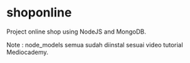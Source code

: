 # shoponline
Project online shop using NodeJS and MongoDB.

Note : node_models semua sudah diinstal sesuai video tutorial Mediocademy.
